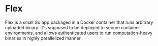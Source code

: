 # Flex

Flex is a small Go app packaged in a Docker container that runs arbitrary
uploaded binary. It's supposed to be deployed to secure container environments,
and allows authenticated users to run computation-heavy binaries in highly
parallelized manner.

